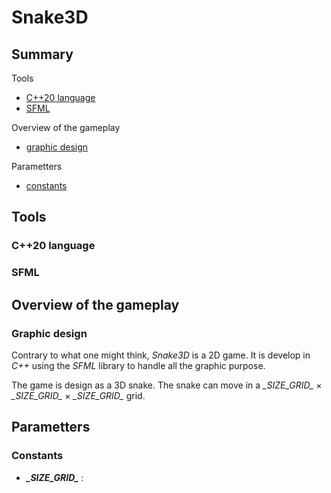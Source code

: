 # Snake3D

## Summary

Tools
- [C++20 language](#C++20-language)
- [SFML](#sfml)

Overview of the gameplay
- [graphic design](#graphic-design)

Parametters
- [constants](#constants)

## Tools

### C++20 language

### SFML

## Overview of the gameplay

### Graphic design

Contrary to what one might think, _Snake3D_ is a 2D game. It is develop in _C++_ using the _SFML_ library to handle all the graphic purpose.

The game is design as a 3D snake. The snake can move in a _\_SIZE_GRID\__ $\times$ _\_SIZE_GRID\__ $\times$ _\_SIZE_GRID\__ grid.

## Parametters

### Constants

- ***\_SIZE_GRID\_*** : 
